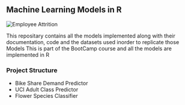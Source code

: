 ## Machine Learning Models in R

![Employee Attrition](https://i.ibb.co/hLpRJ2b/Future-technology-concept-with-person-using-a-laptop-computer.jpg)


This repositary contains all the models implemented along with their documentation, code and the datasets used inorder to replicate those Models
This is part of the BootCamp course and all the models are implemented in R 

### Project Structure
- Bike Share Demand Predictor
- UCI Adult Class Predictor
- Flower Species Classifier
